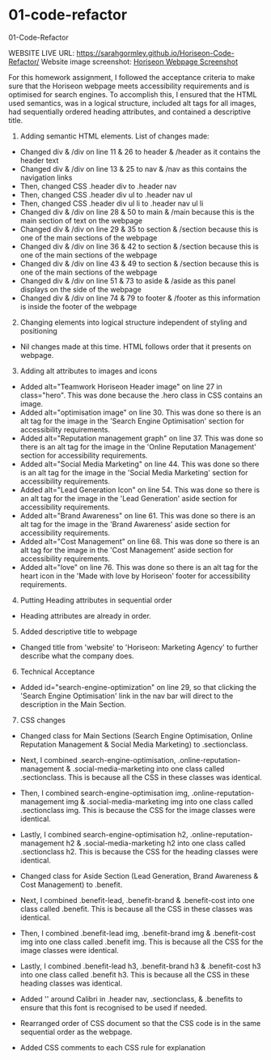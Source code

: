 # 01-code-refactor
01-Code-Refactor

WEBSITE LIVE URL: https://sarahgormley.github.io/Horiseon-Code-Refactor/
Website image screenshot: [Horiseon Webpage Screenshot](./images/webpage-screenshot.png)


For this homework assignment, I followed the acceptance criteria to make sure that the Horiseon webpage meets accessibility requirements and is optimised for search engines. 
To accomplish this, I ensured that the HTML used semantics, was in a logical structure, included alt tags for all images, had sequentially ordered heading attributes, and contained a descriptive title.

1. Adding semantic HTML elements. 
List of changes made: 
- Changed div & /div on line 11 & 26 to header & /header  as it contains the header text
- Changed div & /div on line 13 & 25 to nav & /nav as this contains the navigation links
- Then, changed CSS .header div to .header nav
- Then, changed CSS .header div ul to .header nav ul
- Then, changed CSS .header div ul li to .header nav ul li
- Changed div & /div on line 28 & 50 to main & /main because this is the main section of text on the webpage
- Changed div & /div on line 29 & 35 to section & /section because this is one of the main sections of the webpage
- Changed div & /div on line 36 & 42 to section & /section because this is one of the main sections of the webpage
- Changed div & /div on line 43 & 49 to section & /section because this is one of the main sections of the webpage
- Changed div & /div on line 51 & 73 to aside & /aside as this panel displays on the side of the webpage
- Changed div & /div on line 74 & 79 to footer & /footer as this information is inside the footer of the webpage

2. Changing elements into logical structure independent of styling and positioning
- Nil changes made at this time. HTML follows order that it presents on webpage.

3. Adding alt attributes to images and icons
- Added alt="Teamwork Horiseon Header image" on line 27 in class="hero". This was done because the .hero class in CSS contains an image. 
- Added alt="optimisation image" on line 30. This was done so there is an alt tag for the image in the 'Search Engine Optimisation' section for accessibility requirements. 
- Added alt="Reputation management graph" on line 37. This was done so there is an alt tag for the image in the 'Online Reputation Management' section for accessibility requirements. 
- Added alt="Social Media Marketing" on line 44. This was done so there is an alt tag for the image in the 'Social Media Marketing' section for accessibility requirements. 
- Added alt="Lead Generation Icon" on line 54. This was done so there is an alt tag for the image in the 'Lead Generation' aside section for accessibility requirements. 
- Added alt="Brand Awareness" on line 61. This was done so there is an alt tag for the image in the 'Brand Awareness' aside section for accessibility requirements. 
- Added alt="Cost Management" on line 68. This was done so there is an alt tag for the image in the 'Cost Management' aside section for accessibility requirements. 
- Added alt="love" on line 76. This was done so there is an alt tag for the heart icon in the 'Made with love by Horiseon' footer for accessibility requirements. 

4. Putting Heading attributes in sequential order
- Heading attributes are already in order.

5. Added descriptive title to webpage
- Changed title from 'website' to 'Horiseon: Marketing Agency' to further describe what the company does. 

6. Technical Acceptance
- Added id="search-engine-optimization" on line 29, so that clicking the 'Search Engine Optimisation' link in the nav bar will direct to the description in the Main Section.

7. CSS changes
- Changed class for Main Sections (Search Engine Optimisation, Online Reputation Management & Social Media Marketing) to .sectionclass. 
- Next, I combined .search-engine-optimisation, .online-reputation-management & .social-media-marketing into one class called .sectionclass. This is because all the CSS in these classes was identical. 
- Then, I combined search-engine-optimisation img, .online-reputation-management img & .social-media-marketing img into one class called .sectionclass img. This is because the CSS for the image classes were identical. 
- Lastly, I combined search-engine-optimisation h2, .online-reputation-management h2 & .social-media-marketing h2 into one class called .sectionclass h2. This is because the CSS for the heading classes were identical. 

- Changed class for Aside Section (Lead Generation, Brand Awareness & Cost Management) to .benefit. 
- Next, I combined .benefit-lead, .benefit-brand & .benefit-cost into one class called .benefit. This is because all the CSS in these classes was identical. 
- Then, I combined .benefit-lead img, .benefit-brand img & .benefit-cost img into one class called .benefit img. This is because all the CSS for the image classes were identical. 
- Lastly,  I combined .benefit-lead h3, .benefit-brand h3 & .benefit-cost h3 into one class called .benefit h3. This is because all the CSS in these heading classes was identical. 

- Added '' around Calibri in .header nav, .sectionclass, & .benefits to ensure that this font is recognised to be used if needed. 
- Rearranged order of CSS document so that the CSS code is in the same sequential order as the webpage. 
- Added CSS comments to each CSS rule for explanation